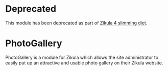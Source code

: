 # Deprecated

This module has been deprecated as part of [Zikula 4 slimming diet](https://github.com/zikula/core/blob/main/ZIKULA-4.0.md).

# PhotoGallery

PhotoGallery is a module for Zikula which allows the site administrator to easily put up an attractive and usable photo gallery on their Zikula website.
